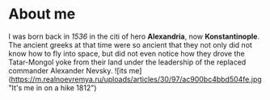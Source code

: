 # About me
I was born back in *1536* in the citi of hero **Alexandria**, now **Konstantinople**.
The ancient greeks at that time were so ancient that they not only did not know how to fly into space, but did not even notice how they drove the Tatar-Mongol yoke from their land under the leadership of the replaced commander Alexander Nevsky.
![its me] (https://m.realnoevremya.ru/uploads/articles/30/97/ac900bc4bbd504fe.jpg "It's me in on a hike 1812")